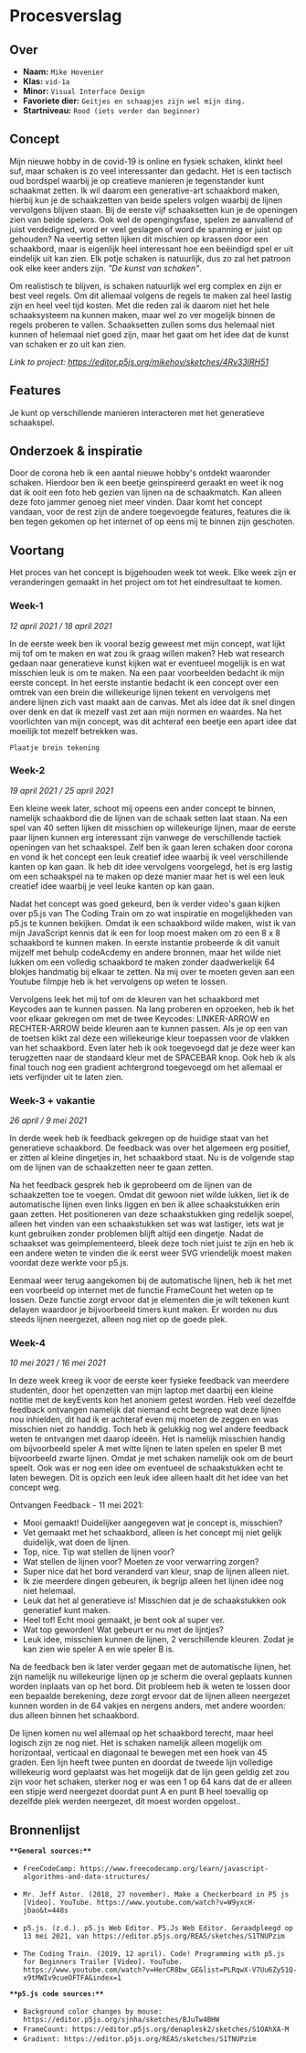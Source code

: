 <!-- Vergeet je niet de comments uit te zetten voordat je begint met typen? 💬 -->

# Procesverslag

## Over
* **Naam:** `Mike Hovenier`
* **Klas:** `vid-1a`
* **Minor:** `Visual Interface Design`
* **Favoriete dier:** `Geitjes en schaapjes zijn wel mijn ding.`
* **Startniveau:** `Rood (iets verder dan beginner)`

## Concept

Mijn nieuwe hobby in de covid-19 is online en fysiek schaken, klinkt heel suf, maar schaken is zo veel interessanter dan gedacht. Het is een tactisch oud bordspel waarbij je op creatieve manieren je tegenstander kunt schaakmat zetten. Ik wil daarom een generative-art schaakbord maken, hierbij kun je de schaakzetten van beide spelers volgen waarbij de lijnen vervolgens blijven staan. Bij de eerste vijf schaaksetten kun je de openingen zien van beide spelers. Ook wel de opengingsfase, spelen ze aanvallend of juist verdedigned, word er veel geslagen of word de spanning er juist op gehouden? Na veertig setten lijken dit mischien op krassen door een schaakbord, maar is eigenlijk heel interessant hoe een beëindigd spel er uit eindelijk uit kan zien. Elk potje schaken is natuurlijk, dus zo zal het patroon ook elke keer anders zijn. *"De kunst van schaken"*.

Om realistisch te blijven, is schaken natuurlijk wel erg complex en zijn er best veel regels. Om dit allemaal volgens de regels te maken zal heel lastig zijn en heel veel tijd kosten. Met die reden zal ik daarom niet het hele schaaksysteem na kunnen maken, maar wel zo ver mogelijk binnen de regels proberen te vallen. Schaaksetten zullen soms dus helemaal niet kunnen of helemaal niet goed zijn, maar het gaat om het idee dat de kunst van schaken er zo uit kan zien.

_Link to project: https://editor.p5js.org/mikehov/sketches/4Rv33lRH51_

## Features
Je kunt op verschillende manieren interacteren met het generatieve schaakspel. 

## Onderzoek & inspiratie
Door de corona heb ik een aantal nieuwe hobby's ontdekt waaronder schaken. Hierdoor ben ik een beetje geinspireerd geraakt en weet ik nog dat ik ooit een foto heb gezien van lijnen na de schaakmatch. Kan alleen deze foto jammer genoeg niet meer vinden. Daar komt het concept vandaan, voor de rest zijn de andere toegevoegde features, features die ik ben tegen gekomen op het internet of op eens mij te binnen zijn geschoten.

## Voortang

Het proces van het concept is bijgehouden week tot week. Elke week zijn er veranderingen gemaakt in het project om tot het eindresultaat te komen. 

### Week-1
_12 april 2021 / 18 april 2021_

In de eerste week ben ik vooral bezig geweest met mijn concept, wat lijkt mij tof om te maken en wat zou ik graag willen maken? Heb wat research gedaan naar generatieve kunst kijken wat er eventueel mogelijk is en wat misschien leuk is om te maken. Na een paar voorbeelden bedacht ik mijn eerste concept. In het eerste instantie bedacht ik een concept over een omtrek van een brein die willekeurige lijnen tekent en vervolgens met andere lijnen zich vast maakt aan de canvas. Met als idee dat ik snel dingen over denk en dat ik mezelf vast zet aan mijn normen en waardes. Na het voorlichten van mijn concept, was dit achteraf een beetje een apart idee dat moeilijk tot mezelf betrekken was.

`Plaatje brein tekening`

### Week-2
_19 april 2021 / 25 april 2021_

Een kleine week later, schoot mij opeens een ander concept te binnen, namelijk schaakbord die de lijnen van de schaak setten laat staan. Na een spel van 40 setten lijken dit misschien op willekeurige lijnen, maar de eerste paar lijnen kunnen erg interessant zijn vanwege de verschillende tactiek openingen van het schaakspel. Zelf ben ik gaan leren schaken door corona en vond ik het concept een leuk creatief idee waarbij ik veel verschillende kanten op kan gaan. Ik heb dit idee vervolgens voorgelegd, het is erg lastig om een schaakspel na te maken op deze manier maar het is wel een leuk creatief idee waarbij je veel leuke kanten op kan gaan.

Nadat het concept was goed gekeurd, ben ik verder video's gaan kijken over p5.js van The Coding Train om zo wat inspiratie en mogelijkheden van p5.js te kunnen bekijken. Omdat ik een schaakbord wilde maken, wist ik van mijn JavaScript kennis dat ik een for loop moest maken om zo een 8 x 8 schaakbord te kunnen maken. In eerste instantie probeerde ik dit vanuit mijzelf met behulp codeAcdemy en andere bronnen, maar het wilde niet lukken om een volledig schaakbord te maken zonder daadwerkelijk 64 blokjes handmatig bij elkaar te zetten. Na mij over te moeten geven aan een Youtube filmpje heb ik het vervolgens op weten te lossen.

Vervolgens leek het mij tof om de kleuren van het schaakbord met Keycodes aan te kunnen passen. Na lang proberen en opzoeken, heb ik het voor elkaar gekregen om met de twee Keycodes: LINKER-ARROW en RECHTER-ARROW beide kleuren aan te kunnen passen. Als je op een van de toetsen klikt zal deze een willekeurige kleur toepassen voor de vlakken van het schaakbord. Even later heb ik ook toegevoegd dat je deze weer kan terugzetten naar de standaard kleur met de SPACEBAR knop. Ook heb ik als final touch nog een gradient achtergrond toegevoegd om het allemaal er iets verfijnder uit te laten zien.

### Week-3 + vakantie
_26 april / 9 mei 2021_

In derde week heb ik feedback gekregen op de huidige staat van het generatieve schaakbord. De feedback was over het algemeen erg positief, er zitten al kleine dingetjes in, het schaakbord staat. Nu is de volgende stap om de lijnen van de schaakzetten neer te gaan zetten.

Na het feedback gesprek heb ik geprobeerd om de lijnen van de schaakzetten toe te voegen. Omdat dit gewoon niet wilde lukken, liet ik de automatische lijnen even links liggen en ben ik allee schaakstukken erin gaan zetten. Het positioneren van deze schaakstukken ging redelijk soepel, alleen het vinden van een schaakstukken set was wat lastiger, iets wat je kunt gebruiken zonder problemen blijft altijd een dingetje. Nadat de schaakset was geimplementeerd, bleek deze toch niet juist te zijn en heb ik een andere weten te vinden die ik eerst weer SVG vriendelijk moest maken voordat deze werkte voor p5.js.

Eenmaal weer terug aangekomen bij de automatische lijnen, heb ik het met een voorbeeld op internet met de functie FrameCount het weten op te lossen. Deze functie zorgt ervoor dat je elementen die je wilt tekenen kunt delayen waardoor je bijvoorbeeld timers kunt maken. Er worden nu dus steeds lijnen neergezet, alleen nog niet op de goede plek.


### Week-4
_10 mei 2021 / 16 mei 2021_

In deze week kreeg ik voor de eerste keer fysieke feedback van meerdere studenten, door het openzetten van mijn laptop met daarbij een kleine notitie met de keyEvents kon het anoniem getest worden. Heb veel dezelfde feedback ontvangen namelijk dat niemand echt begreep wat deze lijnen nou inhielden, dit had ik er achteraf even mij moeten de zeggen en was misschien niet zo handdig. Toch heb ik gelukkig nog wel andere feedback weten te ontvangen met daarop ideeën. Het is namelijk misschien handig om bijvoorbeeld speler A met witte lijnen te laten spelen en speler B met bijvoorbeeld zwarte lijnen. Omdat je met schaken namelijk ook om de beurt speelt. Ook was er nog een idee om eventueel de schaakstukken echt te laten bewegen. Dit is opzich een leuk idee alleen haalt dit het idee van het concept weg.

Ontvangen Feedback - 11 mei 2021: 

* Mooi gemaakt! Duidelijker aangegeven wat je concept is, misschien?
* Vet gemaakt met het schaakbord, alleen is het concept mij niet gelijk duidelijk, wat doen de lijnen.
* Top, nice. Tip wat stellen de lijnen voor?
* Wat stellen de lijnen voor? Moeten ze voor verwarring zorgen?
* Super nice dat het bord veranderd van kleur, snap de lijnen alleen niet.
* Ik zie meerdere dingen gebeuren, ik begrijp alleen het lijnen idee nog niet helemaal.
* Leuk dat het al generatieve is! Misschien dat je de schaakstukken ook generatief kunt maken.
* Heel tof! Echt mooi gemaakt, je bent ook al super ver.
* Wat top geworden! Wat gebeurt er nu met de lijntjes?
* Leuk idee, misschien kunnen de lijnen, 2 verschillende kleuren. Zodat je kan zien wie speler A en wie speler B is.

Na de feedback ben ik later verder gegaan met de automatische lijnen, het zijn namelijk nu willekeurige lijnen op je scherm die overal geplaats kunnen worden inplaats van op het bord. Dit probleem heb ik weten te lossen door een bepaalde berekening, deze zorgt ervoor dat de lijnen alleen neergezet kunnen worden in de 64 vakjes en nergens anders, met andere woorden: dus alleen binnen het schaakbord.

De lijnen komen nu wel allemaal op het schaakbord terecht, maar heel logisch zijn ze nog niet. Het is schaken namelijk alleen mogelijk om horizontaal, verticaal en diagonaal te bewegen met een hoek van 45 graden. Een lijn heeft twee punten en doordat de tweede lijn volledige willekeurig word geplaatst was het mogelijk dat de lijn geen geldig zet zou zijn voor het schaken, sterker nog er was een 1 op 64 kans dat de er alleen een stipje werd neergezet doordat punt A en punt B heel toevallig op dezelfde plek werden neergezet, dit moest worden opgelost..


## Bronnenlijst

**`**General sources:**`**

* `FreeCodeCamp: https://www.freecodecamp.org/learn/javascript-algorithms-and-data-structures/`

* `Mr. Jeff Astor. (2018, 27 november). Make a Checkerboard in P5 js [Video]. YouTube. https://www.youtube.com/watch?v=W9yxcH-jbao&t=448s`

* `p5.js. (z.d.). p5.js Web Editor. P5.Js Web Editor. Geraadpleegd op 13 mei 2021, van https://editor.p5js.org/REAS/sketches/S1TNUPzim`

* `The Coding Train. (2019, 12 april). Code! Programming with p5.js for Beginners Trailer [Video]. YouTube. https://www.youtube.com/watch?v=HerCR8bw_GE&list=PLRqwX-V7Uu6Zy51Q-x9tMWIv9cueOFTFA&index=1`

**`**p5.js code sources:**`**

* `Background color changes by mouse: https://editor.p5js.org/sjnha/sketches/BJuTw4BHW`
* `FrameCount: https://editor.p5js.org/denaplesk2/sketches/S1OAhXA-M`
* `Gradient: https://editor.p5js.org/REAS/sketches/S1TNUPzim`